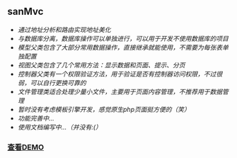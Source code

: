 ## sanMvc
* _通过地址分析和路由实现地址美化_
* _与数据库分离，数据库操作可以单独进行，可以用于开发不使用数据库的项目_
* _模型父类包含了大部分常用数据操作，直接继承就能使用，不需要为每张表单独配置_
* _视图父类包含了几个常用方法：显示数据和页面、提示、分页_
* _控制器父类有一个权限验证方法，用于验证是否有控制器访问权限，不过很弱，可以自行更换可靠的_
* _文件管理类适合处理少量小文件，主要用于页面内容管理，不推荐用于数据管理_
* _暂时没有考虑模板引擎开发，感觉原生php页面挺方便的（笑）_
* _功能完善中..._
* _使用文档编写中...（并没有:(）_
### [查看DEMO](http://vincent-bdbch.bj.bdysite.com)
